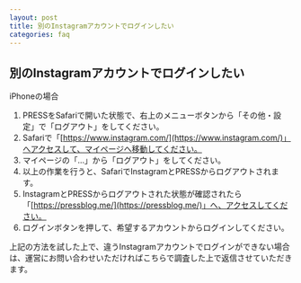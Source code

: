 ```yaml
---
layout: post
title: 別のInstagramアカウントでログインしたい
categories: faq
---
```


## 別のInstagramアカウントでログインしたい

iPhoneの場合

1. PRESSをSafariで開いた状態で、右上のメニューボタンから「その他・設定」で「ログアウト」をしてください。
2. Safariで「[https://www.instagram.com/](https://www.instagram.com/)」へアクセスして、マイページへ移動してください。
3. マイページの「…」から「ログアウト」をしてください。
4. 以上の作業を行うと、SafariでInstagramとPRESSからログアウトされます。
5. InstagramとPRESSからログアウトされた状態が確認されたら「[https://pressblog.me/](https://pressblog.me/)」へ、アクセスしてください。
6. ログインボタンを押して、希望するアカウントからログインしてください。

上記の方法を試した上で、違うInstagramアカウントでログインができない場合は、運営にお問い合わせいただければこちらで調査した上で返信させていただきます。
